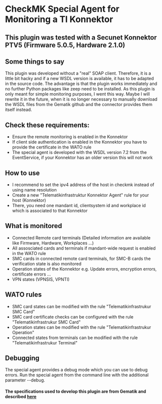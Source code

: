 # CheckMK Special Agent for Monitoring a TI Konnektor

## This plugin was tested with a Secunet Konnektor PTV5 (Firmware 5.0.5, Hardware 2.1.0)

## Some things to say
This plugin was developed without a "real" SOAP client. Therefore, it is a little bit hacky and if a new WSDL version is available, it has to be adapted in the source code.
The advantage is that the plugin works immediately and no further Python packages like zeep need to be installed.
As this plugin is only meant for simple monitoring purposes, I went this way.
Maybe I will rewrite it in the future, when it is no longer necessary to manually download the WSDL files from the Gematik github and the connector provides them itself instead.

## Check these requirements:
- Ensure the remote monitoring is enabled in the Konnektor
- If client side authentication is enabled in the Konnektor you have to provide the certificate in the WATO rule
- The special agent is developed with the WSDL version 7.2 from the EventService, if your Konnektor has an older version this will not work

## How to use
- I recommend to set the ipv4 address of the host in checkmk instead of using name resolution
- Create a new "Telematikinfrastruktur Konnektor Agent" rule for your host (Konnektor)
- There, you need one mandant id, clientsystem id and workplace id which is associated to that Konnektor

## What is monitored
- Connected Remote card terminals (Detailed information are available like Firmware, Hardware, Workplaces ...)
- All assosciated cards and terminals if mandant-wide request is enabled in the WATO rule
- SMC cards in connected remote card terminals, for SMC-B cards the verification state is also monitored
- Operation states of the Konnektor e.g. Update errors, encryption errors, certificate errors ...
- VPN states (VPNSIS, VPNTI)

## WATO rules
- SMC card states can be modified with the rule "Telematikinfrastrukur SMC Card"
- SMC card certificate checks can be configured with the rule "Telematikinfrastrukur SMC Card"
- Operation states can be modified with the rule "Telematikinfrastrukur Operation"
- Connected states from terminals can be modified with the rule "Telematikinfrastrukur Terminal"

## Debugging
The special agent provides a debug mode which you can use to debug errors. Run the special agent from the command line with the additional parameter --debug.

#### The specifications used to develop this plugin are from Gematik and described [here](https://fachportal.gematik.de/fachportal-import/files/gemSpec_Kon_V5.13.0.pdf)
